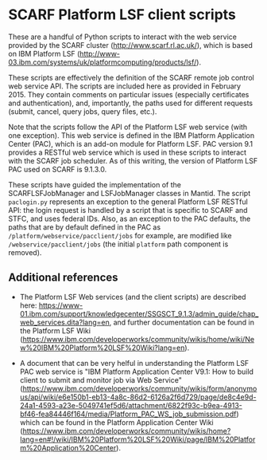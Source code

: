 SCARF Platform LSF client scripts
=================================

These are a handful of Python scripts to interact with the web service
provided by the SCARF cluster (http://www.scarf.rl.ac.uk/), which is
based on IBM Platform LSF
(http://www-03.ibm.com/systems/uk/platformcomputing/products/lsf/).

These scripts are effectively the definition of the SCARF remote job
control web service API. The scripts are included here as provided in
February 2015. They contain comments on particular issues (especially
certificates and authentication), and, importantly, the paths used for
different requests (submit, cancel, query jobs, query files, etc.).

Note that the scripts follow the API of the Platform LSF web service
(with one exception). This web service is defined in the IBM Platform
Application Center (PAC), which is an add-on module for Platform
LSF. PAC version 9.1 provides a RESTful web service which is used in
these scripts to interact with the SCARF job scheduler. As of this
writing, the version of Platform LSF PAC used on SCARF is 9.1.3.0.

These scripts have guided the implementation of the SCARFLSFJobManager
and LSFJobManager classes in Mantid. The script `paclogin.py`
represents an exception to the general Platform LSF RESTful API: the
login request is handled by a script that is specific to SCARF and
STFC, and uses federal IDs. Also, as an exception to the PAC defaults,
the paths that are by default defined in the PAC as 
`/platform/webservice/pacclient/jobs` for example, are modified like 
`/webservice/pacclient/jobs` (the initial `platform` path component is 
removed).

Additional references
---------------------

* The Platform LSF Web services (and the client scripts) are described
here:
https://www-01.ibm.com/support/knowledgecenter/SSGSCT_9.1.3/admin_guide/chap_web_services.dita?lang=en,
and further documentation can be found in the Platform LSF Wiki
(https://www.ibm.com/developerworks/community/wikis/home/wiki/New%20IBM%20Platform%20LSF%20Wiki?lang=en).

* A document that can be very helful in understanding the Platform LSF
  PAC web service is "IBM Platform Application Center V9.1: How to
  build client to submit and monitor job via Web Service"
  (https://www.ibm.com/developerworks/community/wikis/form/anonymous/api/wiki/e6e150b1-eb13-4a8c-86d2-6126a2f6d729/page/de8c4e9d-24a1-4593-a23e-5049741ef5d6/attachment/6822f93c-b9ea-4913-bf46-fea84446f164/media/Platform_PAC_WS_job_submission.pdf)
  which can be found in the Platform Application Center Wiki
  (https://www.ibm.com/developerworks/community/wikis/home?lang=en#!/wiki/IBM%20Platform%20LSF%20Wiki/page/IBM%20Platform%20Application%20Center).
